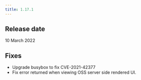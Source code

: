 ```yaml
---
title: 1.17.1
---
```


## Release date

10 March 2022

## Fixes

* Upgrade busybox to fix CVE-2021-42377 
* Fix error returned when viewing OSS server side rendered UI.
